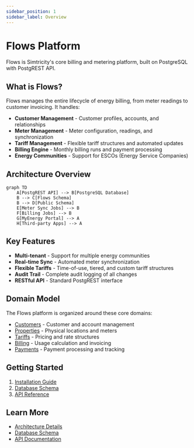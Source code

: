 ```yaml
---
sidebar_position: 1
sidebar_label: Overview
---
```


# Flows Platform

Flows is Simtricity's core billing and metering platform, built on PostgreSQL with PostgREST API.

## What is Flows?

Flows manages the entire lifecycle of energy billing, from meter readings to customer invoicing. It handles:

- **Customer Management** - Customer profiles, accounts, and relationships
- **Meter Management** - Meter configuration, readings, and synchronization
- **Tariff Management** - Flexible tariff structures and automated updates
- **Billing Engine** - Monthly billing runs and payment processing
- **Energy Communities** - Support for ESCOs (Energy Service Companies)

## Architecture Overview

```mermaid
graph TD
    A[PostgREST API] --> B[PostgreSQL Database]
    B --> C[Flows Schema]
    B --> D[Public Schema]
    E[Meter Sync Jobs] --> B
    F[Billing Jobs] --> B
    G[MyEnergy Portal] --> A
    H[Third-party Apps] --> A
```

## Key Features

- **Multi-tenant** - Support for multiple energy communities
- **Real-time Sync** - Automated meter synchronization
- **Flexible Tariffs** - Time-of-use, tiered, and custom tariff structures
- **Audit Trail** - Complete audit logging of all changes
- **RESTful API** - Standard PostgREST interface

## Domain Model

The Flows platform is organized around these core domains:

- [Customers](/docs/flows/domain-model/customers) - Customer and account management
- [Properties](/docs/flows/domain-model/properties) - Physical locations and meters
- [Tariffs](/docs/flows/domain-model/tariffs) - Pricing and rate structures
- [Billing](/docs/flows/domain-model/billing) - Usage calculation and invoicing
- [Payments](/docs/flows/domain-model/payments) - Payment processing and tracking

## Getting Started

1. [Installation Guide](/docs/getting-started/flows-installation)
2. [Database Schema](/docs/flows/database/schema)
3. [API Reference](/docs/api-reference/flows/)

## Learn More

- [Architecture Details](/docs/flows/architecture)
- [Database Schema](/docs/flows/database/)
- [API Documentation](/docs/api-reference/flows/)